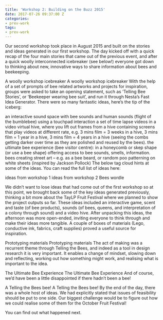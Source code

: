 ```yaml
---
title: 'Workshop 2: Building on the Buzz 2015'
date: 2017-07-26 09:37:00 Z
categories:
- prev-work
tags:
- prev-work
---
```


Our second workshop took place in August 2015 and built on the stories and ideas generated in our first workshop. The day kicked off with a quick recap of the four main stories that came out of the previous event, and after a quick woolly interconnected icebreaker (see below!) everyone got down to thinking about new, innovative ways to share information about bees and beekeeping.

A woolly workshop icebreaker
A woolly workshop icebreaker
With the help of a set of prompts of bee related artworks and projects for inspiration, groups were asked to take an opening statement, such as ‘Telling Bee Stories’, or ‘Beekeeper wearing bee suit’, and run it through Nesta’s Fast Idea Generator. There were so many fantastic ideas, here’s the tip of the iceberg:

an interactive sound space with bee sounds and human sounds (flight of the bumblebee) using a touchpad interaction
a set of time lapse videos in a video virtual hive, where you lift out frames from a hive containing screens that play videos at different rate, e.g. 3 mins film = 3 weeks in a hive, 3 mins film = 1 year in a hive, 3 mins film = 4 years in a hive (seeing the combs getting darker over time as they are polished and reused by the bees).
the ultimate bee experience (bee visitor centre): in a honeycomb or skep shape (or use a bee shape) offering access to bee sounds, smells, information.
bees creating street art – e.g. as a bee beard, or random poo patterning on white sheets (inspired by Jackson Pollock)
The below tag cloud hints at some of the ideas. You can read the full list of ideas here:

ideas from workshop 1
ideas from workshop 2
Bees wordle

We didn’t want to lose ideas that had come out of the first workshop so at this point, we brought back some of the key ideas generated previously, thinking a bit more about the TayLP Fruit Festival where we planned to show the project outputs so far. These ideas included an interactive game, scent and taste (of bee products), sounds (of bees, queens, and interpretation of a colony through sound) and a video hive. After unpacking this ideas, the afternoon was more open-ended, inviting everyone to think through and make their ideas more tangible. A couple of boxes of materials (Lego, conductive ink, fabrics, craft supplies) proved a useful source for inspiration.

Prototyping materials
Prototyping materials
The act of making was a recurrent theme through Telling the Bees, and indeed as a tool in design research it is very important. It enables a change of mindset, slowing down and reflecting, working out how something might work, and realising what is important to the idea.

The Ultimate Bee Experience
The Ultimate Bee Experience
And of course, we’d have been a little disappointed if there hadn’t been a bee!

A Telling the Bees bee!
A Telling the Bees bee!
By the end of the day, there was a whole host of ideas. We had explicitly stated that issues of feasibility should be put to one side. Our biggest challenge would be to figure out how we could realise some of them for the October Fruit Festival!

You can find out what happened next.